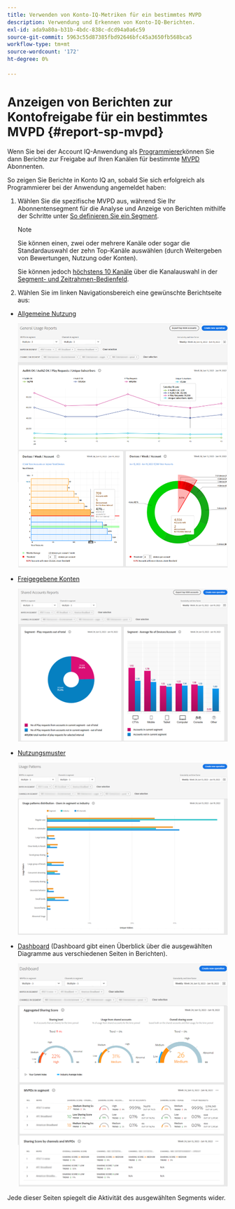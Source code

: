 ```yaml
---
title: Verwenden von Konto-IQ-Metriken für ein bestimmtes MVPD
description: Verwendung und Erkennen von Konto-IQ-Berichten.
exl-id: ada9a80a-b31b-4bdc-838c-dcd94a0a6c59
source-git-commit: 5963c55d87385fbd92646bfc45a3650fb568bca5
workflow-type: tm+mt
source-wordcount: '172'
ht-degree: 0%

---
```


# Anzeigen von Berichten zur Kontofreigabe für ein bestimmtes MVPD <!--and programmer--> {#report-sp-mvpd}

Wenn Sie bei der Account IQ-Anwendung als [Programmierer](/help/AccountIQ/product-concepts.md#programmer-def)können Sie dann Berichte zur Freigabe auf Ihren Kanälen für bestimmte [MVPD](/help/AccountIQ/product-concepts.md#mvpd-def) Abonnenten.

So zeigen Sie Berichte in Konto IQ an, sobald Sie sich erfolgreich als Programmierer bei der Anwendung angemeldet haben:

1. Wählen Sie die spezifische MVPD aus, während Sie Ihr Abonnentensegment für die Analyse und Anzeige von Berichten mithilfe der Schritte unter [So definieren Sie ein Segment](/help/AccountIQ/howto-select-segment-timeframe.md).


   >[!NOTE]
   >
   >Sie können einen, zwei oder mehrere Kanäle oder sogar die Standardauswahl der zehn Top-Kanäle auswählen (durch Weitergeben von Bewertungen, Nutzung oder Konten).
   >
   >
   >Sie können jedoch [höchstens 10 Kanäle](/help/AccountIQ/limitations.md) über die Kanalauswahl in der [Segment- und Zeitrahmen-Bedienfeld](/help/AccountIQ/segments-timeframe.md).

1. Wählen Sie im linken Navigationsbereich eine gewünschte Berichtseite aus:

* [Allgemeine Nutzung](/help/AccountIQ/general-usage-reports.md)

   ![](assets/specific-mvpd-gen-usage.png)
* [Freigegebene Konten](/help/AccountIQ/shared-acc-reports.md)

   ![](assets/specific-mvpd-shared-acc.png)
* [Nutzungsmuster](/help/AccountIQ/usage-patterns.md)

   ![](assets/specific-mvpd-usage-pattern.png)

* [Dashboard](/help/AccountIQ/dashboard.md) (Dashboard gibt einen Überblick über die ausgewählten Diagramme aus verschiedenen Seiten in Berichten).

   ![](assets/specific-mvpd-dashboard.png)

Jede dieser Seiten spiegelt die Aktivität des ausgewählten Segments wider.

